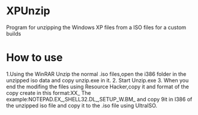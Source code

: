 # XPUnzip
Program for unzipping the Windows XP files from a ISO files for a custom builds
#  How to use
1.Using the WinRAR Unzip the normal .iso files,open the i386 folder in the unzipped iso data and copy unzip.exe in it.
2. Start Unzip.exe
3. When you end the modifing the files using Resource Hacker,copy it and format of the copy create in this format:XX_ The example:NOTEPAD.EX_,SHELL32.DL_,SETUP_W.BM_ and copy 9it in I386 of the unzipped iso file and copy it to the .iso file using UltraISO.
